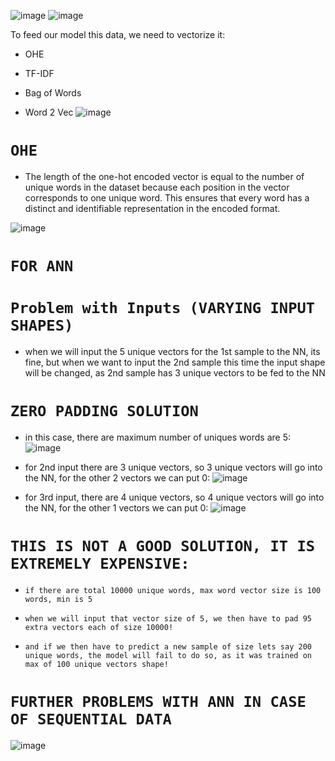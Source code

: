![image](https://github.com/user-attachments/assets/9c265d8b-82f3-4e03-92e8-36c325a3b692)
![image](https://github.com/user-attachments/assets/367f66b6-3ff7-4b3a-9b86-3c72ba9befd0)


To feed our model this data, we need to vectorize it:
* OHE
  
* TF-IDF
  
* Bag of Words
  
* Word 2 Vec
![image](https://github.com/user-attachments/assets/b1994130-07ae-4dd0-9e25-46bb9299d40c)


# **`OHE`**
* The length of the one-hot encoded vector is equal to the number of unique words in the dataset because each position in the vector corresponds to one unique word. This ensures that every word has a distinct and identifiable representation in the encoded format.

![image](https://github.com/user-attachments/assets/b341768d-fa5a-44db-b7ad-5ae8d845f845)

# **`FOR ANN`**
# **`Problem with Inputs (VARYING INPUT SHAPES)`**
* when we will input the 5 unique vectors for the 1st sample to the NN, its fine, but when we want to input the 2nd sample this time the input shape will be changed, as 2nd sample has 3 unique vectors to be fed to the NN


# **`ZERO PADDING SOLUTION`**
* in this case, there are maximum number of uniques words are 5:
![image](https://github.com/user-attachments/assets/583e8a0e-acb4-4c26-8ba3-1e24c13d9e2d)

* for 2nd input there are 3 unique vectors, so 3 unique vectors will go into the NN, for the other 2 vectors we can put 0:
![image](https://github.com/user-attachments/assets/05b39ada-5bf5-4559-b006-4c81fb000336)

* for 3rd input, there are 4 unique vectors, so 4 unique vectors will go into the NN, for the other 1 vectors we can put 0:
![image](https://github.com/user-attachments/assets/3695289a-1e79-4710-9bc4-2b13f860010c)

# **`THIS IS NOT A GOOD SOLUTION, IT IS EXTREMELY EXPENSIVE:`**
* `if there are total 10000 unique words, max word vector size is 100 words, min is 5`

* `when we will input that vector size of 5, we then have to pad 95 extra vectors each of size 10000!`

* `and if we then have to predict a new sample of size lets say 200 unique words, the model will fail to do so, as it was trained on max of 100 unique vectors shape!`

# **`FURTHER PROBLEMS WITH ANN IN CASE OF SEQUENTIAL DATA`**
![image](https://github.com/user-attachments/assets/fb279706-1d38-49eb-a63d-163d6f0fc8ba)


